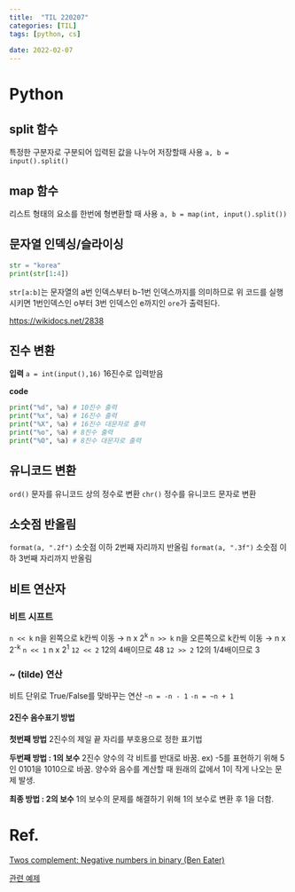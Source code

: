 ```yaml
---
title:  "TIL 220207"
categories: [TIL]
tags: [python, cs]
 
date: 2022-02-07
---
```


# Python

## split 함수
특정한 구분자로 구분되어 입력된 값을 나누어 저장할때 사용
`a, b = input().split()`

## map 함수
리스트 형태의 요소를 한번에 형변환할 때 사용
`a, b = map(int, input().split())`

## 문자열 인덱싱/슬라이싱
```py
str = "korea"
print(str[1:4])
```
`str[a:b]`는 문자열의 a번 인덱스부터 b-1번 인덱스까지를 의미하므로 위 코드를 실행시키면 1번인덱스인 o부터 3번 인덱스인 e까지인 `ore`가 출력된다.

https://wikidocs.net/2838


## 진수 변환

**입력**
`a = int(input(),16)` 16진수로 입력받음

**code**

```py
print("%d", %a) # 10진수 출력
print("%x", %a) # 16진수 출력
print("%X", %a) # 16진수 대문자로 출력
print("%o", %a) # 8진수 출력
print("%O", %a) # 8진수 대문자로 출력
```

## 유니코드 변환
`ord()` 문자를 유니코드 상의 정수로 변환
`chr()` 정수를 유니코드 문자로 변환

## 소숫점 반올림
`format(a, ".2f")` 소숫점 이하 2번째 자리까지 반올림
`format(a, ".3f")` 소숫점 이하 3번째 자리까지 반올림

## 비트 연산자
### 비트 시프트
`n << k` n을 왼쪽으로 k칸씩 이동 → n x 2<sup>k</sup>
`n >> k` n을 오른쪽으로 k칸씩 이동 → n x 2<sup>-k</sup>
`n << 1` n x 2<sup>1</sup>
`12 << 2` 12의 4배이므로 48
`12 >> 2` 12의 1/4배이므로 3
### ~ (tilde) 연산
비트 단위로 True/False를 맞바꾸는 연산
`~n = -n - 1`
`-n = ~n + 1`
#### 2진수 음수표기 방법

**첫번째 방법**
2진수의 제일 끝 자리를 부호용으로 정한 표기법

**두번째 방법 : 1의 보수**
2진수 양수의 각 비트를 반대로 바꿈.
ex) -5를 표현하기 위해 5인 0101을 1010으로 바꿈.
양수와 음수를 계산할 때 원래의 값에서 1이 작게 나오는 문제 발생.

**최종 방법 : 2의 보수**
1의 보수의 문제를 해결하기 위해 1의 보수로 변환 후 1을 더함.


# Ref.

[Twos complement: Negative numbers in binary (Ben Eater)](https://youtu.be/4qH4unVtJkE)

[관련 예제](https://codeup.kr/problem.php?id=6059)
